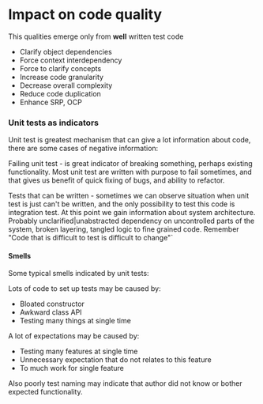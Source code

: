 # Impact on code quality
This qualities emerge only from **well** written test code

* Clarify object dependencies
* Force context interdependency
* Force to clarify concepts
* Increase code granularity
* Decrease overall complexity
* Reduce code duplication
* Enhance SRP, OCP

### Unit tests as indicators

Unit test is greatest mechanism that can give a lot information about code, there are some cases of negative 
information:

Failing unit test - is great indicator of breaking something, perhaps existing functionality. Most unit test are 
written with purpose to fail sometimes, and that gives us benefit of quick fixing of bugs, and ability to refactor.

Tests that can be written - sometimes we can observe situation when unit test is just can't be written, and the only 
possibility to test this code is integration test. At this point we gain information about system architecture. 
Probably unclarified|unabstracted dependency on uncontrolled parts of the system, broken layering, tangled logic to 
fine grained code.
Remember "Code that is difficult to test is difficult to change"`

#### Smells 
Some typical smells indicated by unit tests:

Lots of code to set up tests may be caused by:
* Bloated constructor
* Awkward class API
* Testing many things at single time

A lot of expectations may be caused by:
* Testing many features at single time
* Unnecessary expectation that do not relates to this feature
* To much work for single feature

Also poorly test naming may indicate that author did not know or bother expected functionality.
